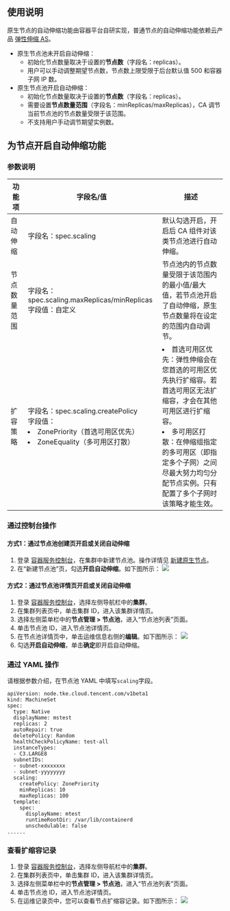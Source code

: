 
## 使用说明
原生节点的自动伸缩功能由容器平台自研实现，普通节点的自动伸缩功能依赖云产品 [弹性伸缩 AS](https://cloud.tencent.com/document/product/377)。
- 原生节点池未开启自动伸缩：
	- 初始化节点数量取决于设置的**节点数**（字段名：replicas）。
	- 用户可以手动调整期望节点数，节点数上限受限于后台默认值 500 和容器子网 IP 数。
- 原生节点池开启自动伸缩：
	- 初始化节点数量取决于设置的**节点数**（字段名：replicas）。
	- 需要设置**节点数量范围**（字段名：minReplicas/maxReplicas），CA 调节当前节点池的节点数量受限于该范围。
	- 不支持用户手动调节期望实例数。

## 为节点开启自动伸缩功能


### 参数说明

| 功能项       | 字段名/值                                                    | 描述                                                         |
| ------------ | ------------------------------------------------------------ | ------------------------------------------------------------ |
| 自动伸缩     | 字段名：spec.scaling                                         | 默认勾选开启，开启后 CA 组件对该类节点池进行自动伸缩。       |
| 节点数量范围 | 字段名：spec.scaling.maxReplicas/minReplicas<br>字段值：自定义 | 节点池内的节点数量受限于该范围内的最小值/最大值，若节点池开启了自动伸缩，原生节点数量将在设定的范围内自动调节。 |
| 扩容策略     | 字段名：spec.scaling.createPolicy<br>字段值：<li>ZonePriority（首选可用区优先） <li>ZoneEquality（多可用区打散） | <li>首选可用区优先：弹性伸缩会在您首选的可用区优先执行扩缩容。若首选可用区无法扩缩容，才会在其他可用区进行扩缩容。<li>多可用区打散：在伸缩组指定的多可用区（即指定多个子网）之间尽最大努力均匀分配节点实例。只有配置了多个子网时该策略才能生效。 |

### 通过控制台操作

#### 方式1：通过节点池创建页开启或关闭自动伸缩
1. 登录 [容器服务控制台](https://console.cloud.tencent.com/tke2)，在集群中新建节点池。操作详情见 [新建原生节点](https://cloud.tencent.com/document/product/457/78198)。
2. 在“新建节点池”页，勾选**开启自动伸缩**。如下图所示：
![](https://qcloudimg.tencent-cloud.cn/raw/b5e3116466033141435a301636a7bf91.png)








#### 方式2：通过节点池详情页开启或关闭自动伸缩

1. 登录 [容器服务控制台](https://console.cloud.tencent.com/tke2)，选择左侧导航栏中的**集群**。
2. 在集群列表页中，单击集群 ID，进入该集群详情页。
3. 选择左侧菜单栏中的**节点管理 > 节点池**，进入“节点池列表”页面。
4. 单击节点池 ID，进入节点池详情页。
5. 在节点池详情页中，单击运维信息右侧的**编辑**。如下图所示：
![](https://qcloudimg.tencent-cloud.cn/raw/c682708da07eac2e25051a2937062379.png)
6. 勾选**开启自动伸缩**，单击**确定**即开启自动伸缩。





### 通过 YAML 操作
请根据参数介绍，在节点池 YAML 中填写`scaling`字段。

```
apiVersion: node.tke.cloud.tencent.com/v1beta1
kind: MachineSet
spec:
  type: Native
  displayName: mstest
  replicas: 2
  autoRepair: true
  deletePolicy: Random
  healthCheckPolicyName: test-all
  instanceTypes:
  - C3.LARGE8
  subnetIDs:
  - subnet-xxxxxxxx
  - subnet-yyyyyyyy
  scaling:
    createPolicy: ZonePriority
    minReplicas: 10
    maxReplicas: 100
  template:
    spec:
      displayName: mtest
      runtimeRootDir: /var/lib/containerd
      unschedulable: false
......

```

### 查看扩缩容记录


1. 登录 [容器服务控制台](https://console.cloud.tencent.com/tke2)，选择左侧导航栏中的**集群**。
2. 在集群列表页中，单击集群 ID，进入该集群详情页。
3. 选择左侧菜单栏中的**节点管理 > 节点池**，进入“节点池列表”页面。
4. 单击节点池 ID，进入节点池详情页。
5. 在运维记录页中，您可以查看节点扩缩容记录。如下图所示：
![](https://qcloudimg.tencent-cloud.cn/raw/d539b7bfd5d075ad3823e90db22b1005.png)
